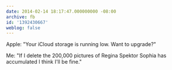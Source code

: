 ```yaml
---
date: 2014-02-14 18:17:47.000000000 -08:00
archive: fb
id: '1392430667'
weblog: false
---
```


Apple: "Your iCloud storage is running low. Want to upgrade?" 

Me: "If I delete the 200,000 pictures of Regina Spektor Sophia has accumulated I think I'll be fine."
